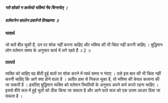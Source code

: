 ##### गते शोको न कर्तव्यो भविष्यं नैव चिन्तयेत् ।
##### वर्तमानेन कालेन प्रवर्तन्ते विचक्षणाः ॥

#### भावार्थ

जो बातें बीत चुकी हैं, उन पर शोक नहीं करना चाहिए और भविष्य की भी चिंता नहीं करनी चाहिए । बुद्धिमान लोग वर्तमान समय के अनुसार कार्य में लगे रहते हैं ॥ 2 ॥

#### तात्पर्य

व्यक्ति को चाहिए वह बीती हुई बातों पर शोक करने में व्यर्थ समय न गंवाए । उसे इस बात की भी चिंता नहीं करनी चाहिए कि आगे क्या होने वाला है । अतीत हाथ से निकल चुका है, तो भविष्य की केवल कल्पना की जा सकती है । इसलिए बुद्धिमान व्यक्ति को वर्तमान स्थितियों के अनुरूप अपने कर्म करते रहना चाहिए । इससे बीते कल में हुई भूलों को ठीक किया जा सकता है और आने वाले कल को एक उत्तम आधार दिया जा सकता है ।